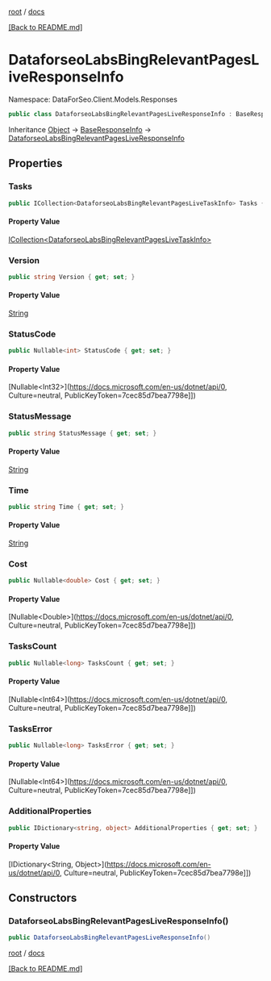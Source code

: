 [root](./../ "root") / [docs](./ "docs")

[[Back to README.md]](./../README.md "[Back to README.md]")

# DataforseoLabsBingRelevantPagesLiveResponseInfo

Namespace: DataForSeo.Client.Models.Responses

```csharp
public class DataforseoLabsBingRelevantPagesLiveResponseInfo : BaseResponseInfo
```

Inheritance [Object](https://docs.microsoft.com/en-us/dotnet/api/Object) → [BaseResponseInfo](./BaseResponseInfo.md) → [DataforseoLabsBingRelevantPagesLiveResponseInfo](./DataforseoLabsBingRelevantPagesLiveResponseInfo.md)

## Properties

### **Tasks**

```csharp
public ICollection<DataforseoLabsBingRelevantPagesLiveTaskInfo> Tasks { get; set; }
```

#### Property Value

[ICollection&lt;DataforseoLabsBingRelevantPagesLiveTaskInfo&gt;](./DataforseoLabsBingRelevantPagesLiveTaskInfo.md)<br>

### **Version**

```csharp
public string Version { get; set; }
```

#### Property Value

[String](https://docs.microsoft.com/en-us/dotnet/api/String)<br>

### **StatusCode**

```csharp
public Nullable<int> StatusCode { get; set; }
```

#### Property Value

[Nullable&lt;Int32&gt;](https://docs.microsoft.com/en-us/dotnet/api/0, Culture=neutral, PublicKeyToken=7cec85d7bea7798e]])<br>

### **StatusMessage**

```csharp
public string StatusMessage { get; set; }
```

#### Property Value

[String](https://docs.microsoft.com/en-us/dotnet/api/String)<br>

### **Time**

```csharp
public string Time { get; set; }
```

#### Property Value

[String](https://docs.microsoft.com/en-us/dotnet/api/String)<br>

### **Cost**

```csharp
public Nullable<double> Cost { get; set; }
```

#### Property Value

[Nullable&lt;Double&gt;](https://docs.microsoft.com/en-us/dotnet/api/0, Culture=neutral, PublicKeyToken=7cec85d7bea7798e]])<br>

### **TasksCount**

```csharp
public Nullable<long> TasksCount { get; set; }
```

#### Property Value

[Nullable&lt;Int64&gt;](https://docs.microsoft.com/en-us/dotnet/api/0, Culture=neutral, PublicKeyToken=7cec85d7bea7798e]])<br>

### **TasksError**

```csharp
public Nullable<long> TasksError { get; set; }
```

#### Property Value

[Nullable&lt;Int64&gt;](https://docs.microsoft.com/en-us/dotnet/api/0, Culture=neutral, PublicKeyToken=7cec85d7bea7798e]])<br>

### **AdditionalProperties**

```csharp
public IDictionary<string, object> AdditionalProperties { get; set; }
```

#### Property Value

[IDictionary&lt;String, Object&gt;](https://docs.microsoft.com/en-us/dotnet/api/0, Culture=neutral, PublicKeyToken=7cec85d7bea7798e]])<br>

## Constructors

### **DataforseoLabsBingRelevantPagesLiveResponseInfo()**

```csharp
public DataforseoLabsBingRelevantPagesLiveResponseInfo()
```

[root](./../ "root") / [docs](./ "docs")

[[Back to README.md]](./../README.md "[Back to README.md]")